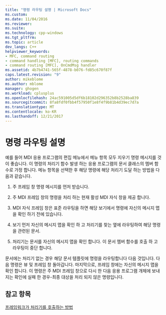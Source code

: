 ```yaml
---
title: "명령 라우팅 설명 | Microsoft Docs"
ms.custom: 
ms.date: 11/04/2016
ms.reviewer: 
ms.suite: 
ms.technology: cpp-windows
ms.tgt_pltfrm: 
ms.topic: article
dev_langs: C++
helpviewer_keywords:
- MFC, command routing
- command handling [MFC], routing commands
- command routing [MFC], OnCmdMsg handler
ms.assetid: 4b7b4741-565f-4878-b076-fd85c670f87f
caps.latest.revision: "9"
author: mikeblome
ms.author: mblome
manager: ghogen
ms.workload: cplusplus
ms.openlocfilehash: 24ac591005d5df6b18102d296352b8b2528ba839
ms.sourcegitcommit: 8fa8fdf0fbb4f57950f1e8f4f9b81b4d39ec7d7a
ms.translationtype: MT
ms.contentlocale: ko-KR
ms.lasthandoff: 12/21/2017
---
```

# <a name="command-routing-illustration"></a>명령 라우팅 설명
예를 들어 MDI 응용 프로그램의 편집 메뉴에서 메뉴 항목 모두 지우기 명령 메시지를 것이 좋습니다. 이 명령의 처리기 함수 발생 하는 응용 프로그램의 문서 클래스의 멤버 함수로 가정 합니다. 메뉴 항목을 선택한 후 해당 명령에 해당 처리기 도달 하는 방법을 다음과 같습니다.  
  
1.  주 프레임 창 명령 메시지를 먼저 받습니다.  
  
2.  주 MDI 프레임 창의 명령을 처리 하는 현재 활성 MDI 자식 창을 제공 합니다.  
  
3.  MDI 자식 프레임 창은 표준 라우팅을 하면 해당 보기에서 명령에 자신의 메시지 맵을 확인 하기 전에 있습니다.  
  
4.  보기 먼저 자신의 메시지 맵을 확인 하 고 처리기를 찾는 옆에 라우팅하여 해당 명령을 관련된 문서.  
  
5.  처리기는 문서를 자신의 메시지 맵을 확인 합니다. 이 문서 멤버 함수를 호출 하 고 라우팅이 중단 합니다.  
  
 문서에는 처리기 없는 경우 해당 문서 템플릿에 명령을 라우팅합니다 다음 것입니다. 다음 명령은 뷰 및 프레임 창 돌아갑니다. 마지막으로, 프레임 창에는 자신의 메시지 맵을 확인 합니다. 이 명령은 주 MDI 프레임 창으로 다시 한 다음 응용 프로그램 개체에 보내지는 확인에 실패 한 경우-최종 대상을 처리 되지 않은 명령입니다.  
  
## <a name="see-also"></a>참고 항목  
 [프레임워크가 처리기를 호출하는 방법](../mfc/how-the-framework-calls-a-handler.md)

